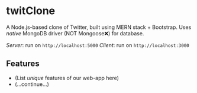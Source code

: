 # twitClone
A Node.js-based clone of Twitter, built using MERN stack + Bootstrap. Uses _native_ MongoDB driver 
(NOT Mongoose❌) for database.

_Server_:  run on `http://localhost:5000`
_Client_:  run on `http://localhost:3000`

## Features
- (List _unique_ features of our web-app here)
- (...continue...)
